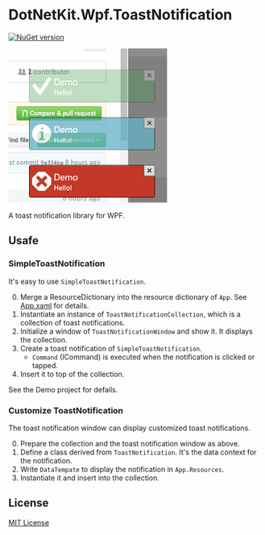 # DotNetKit.Wpf.ToastNotification
[![NuGet version](https://badge.fury.io/nu/DotNetKit.Wpf.ToastNotification.svg)](https://badge.fury.io/nu/DotNetKit.Wpf.ToastNotification)

![](document/images/Screenshot.gif)

A toast notification library for WPF.

## Usafe
### SimpleToastNotification
It's easy to use `SimpleToastNotification`.

0. Merge a ResourceDictionary into the resource dictionary of `App`. See [App.xaml](DotNetKit.Wpf.ToastNotification.Demo/App.xaml) for details.
0. Instantiate an instance of ``ToastNotificationCollection``, which is a collection of toast notifications.
0. Initialize a window of ``ToastNotificationWindow`` and show it. It displays the collection.
0. Create a toast notification of `SimpleToastNotification`.
    - `Command` (ICommand) is executed when the notification is clicked or tapped.
0. Insert it to top of the collection.

See the Demo project for defails.

### Customize ToastNotification
The toast notification window can display customized toast notifications.

0. Prepare the collection and the toast notification window as above.
0. Define a class derived from `ToastNotification`. It's the data context for the notification.
0. Write `DataTempate` to display the notification in ``App.Resources``.
0. Instantiate it and insert into the collection.

## License
[MIT License](LICENSE.md)
